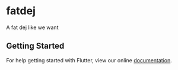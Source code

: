 # fatdej

A fat dej like we want

## Getting Started

For help getting started with Flutter, view our online
[documentation](https://flutter.io/).
